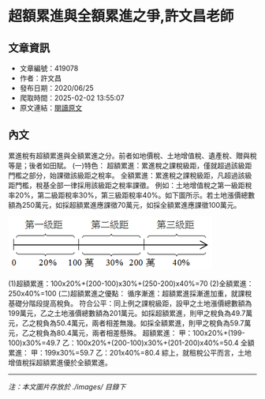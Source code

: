 # 超額累進與全額累進之爭,許文昌老師

## 文章資訊
- 文章編號：419078
- 作者：許文昌
- 發布日期：2020/06/25
- 爬取時間：2025-02-02 13:55:07
- 原文連結：[閱讀原文](https://real-estate.get.com.tw/Columns/detail.aspx?no=419078)

## 內文
累進稅有超額累進與全額累進之分。前者如地價稅、土地增值稅、遺產稅、贈與稅等是；後者如田賦。
(一)特色：
超額累進：累進稅之課稅級距，僅就超過該級距門檻之部分，始課徵該級距之稅率。
全額累進：累進稅之課稅級距，凡超過該級距門檻，稅基全部一律採用該級距之稅率課徵。
例如：土地增值稅之第一級距稅率20%，第二級距稅率30%，第三級距稅率40%。如下圖所示。若土地漲價總數額為250萬元，如採超額累進應課徵70萬元，如採全額累進應課徵100萬元。

![圖片](./images/419078_8c8ed63de25101b24e704605e6e1b1e7.png)

(1)超額累進：100x20%+(200-100)x30%+(250-200)x40%=70
(2)全額累進：250x40%=100
(二)超額累進之優點：
循序漸進：超額累進採漸進加重，就課稅基礎分階段提高稅負。
符合公平：同上例之課稅級距，設甲之土地漲價總數額為199萬元，乙之土地漲價總數額為201萬元。如採超額累進，則甲之稅負為49.7萬元，乙之稅負為50.4萬元，兩者相差無幾。如採全額累進，則甲之稅負為59.7萬元，乙之稅負為80.4萬元，兩者相差懸殊。
超額累進：
甲：100x20%+(199-100)x30%=49.7
乙：100x20%+(200-100)x30%+(201-200)x40%=50.4
全額累進：
甲：199x30%=59.7
乙：201x40%=80.4
綜上，就租稅公平而言，土地增值稅採超額累進優於全額累進。

---
*注：本文圖片存放於 ./images/ 目錄下*

